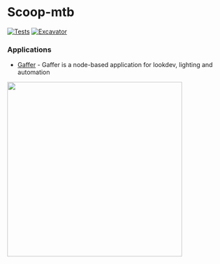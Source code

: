 # Scoop-mtb

[![Tests](https://github.com/melmass/scoop-mtb/actions/workflows/ci.yml/badge.svg)](https://github.com/melmass/scoop-mtb/actions/workflows/ci.yml) [![Excavator](https://github.com/melmass/scoop-mtb/actions/workflows/excavator.yml/badge.svg)](https://github.com/melmass/scoop-mtb/actions/workflows/excavator.yml)

### Applications

- [Gaffer](https://github.com/GafferHQ/gaffer) - Gaffer is a node-based application for lookdev, lighting and automation
<img width=400 src="https://github.com/melMass/scoop-mtb/assets/7041726/447e8b79-4c24-4cee-be70-3f80a7e7eaf1"/>
